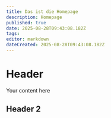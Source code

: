 ```yaml
---
title: Das ist die Homepage
description: Homepage
published: true
date: 2025-08-28T09:43:08.182Z
tags: 
editor: markdown
dateCreated: 2025-08-28T09:43:08.182Z
---
```


# Header
Your content here

## Header 2
